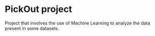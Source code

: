 # PickOut project

Project that involves the use of Machine Learning to analyze the data present in some datasets.
